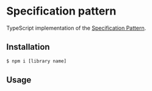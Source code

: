 # Specification pattern

TypeScript implementation of the [Specification Pattern](https://en.wikipedia.org/wiki/Specification_pattern).

## Installation

```bash
$ npm i [library name]
```

## Usage
